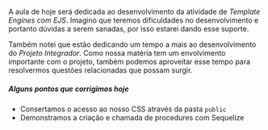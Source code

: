 
A aula de hoje será dedicada ao desenvolvimento da atividade de *Template Engines com EJS*. Imagino que teremos dificuldades no desenvolvimento e portanto dúvidas a serem sanadas, por isso estarei dando esse suporte.

Também notei que estão dedicando um tempo a mais ao desenvolvimento do *Projeto Integrador*. Como nossa matéria tem um envolvimento importante com o projeto, também podemos aproveitar esse tempo para resolvermos questões relacionadas que possam surgir.

##### Alguns pontos que corrigimos hoje
- Consertamos o acesso ao nosso CSS através da pasta `public`
- Demonstramos a criação e chamada de procedures com Sequelize